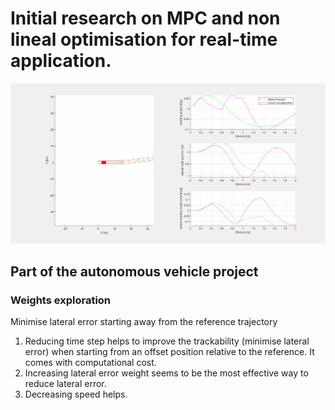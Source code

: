 # Initial research on MPC and non lineal optimisation for real-time application.
![MPC simulation](testAnimated.gif)

## Part of the autonomous vehicle project

### Weights exploration

Minimise lateral error starting away from the reference trajectory
1. Reducing time step helps to improve the trackability (minimise lateral error) when starting from an offset position relative to the reference. It comes with computational cost.
2. Increasing lateral error weight seems to be the most effective way to reduce lateral error.
3. Decreasing speed helps.

